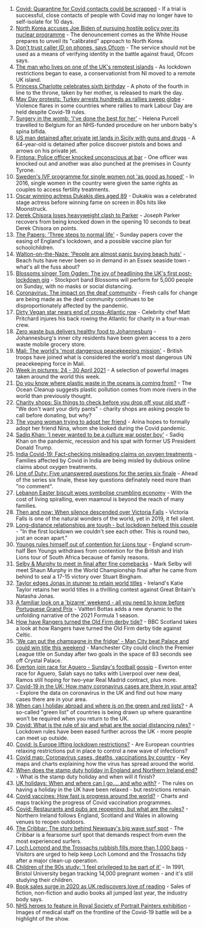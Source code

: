 1. [Covid: Quarantine for Covid contacts could be scrapped](https://www.bbc.co.uk/news/uk-56958885) - If a trial is successful, close contacts of people with Covid may no longer have to self-isolate for 10 days.
2. [North Korea accuses Joe Biden of pursuing hostile policy over its nuclear programme](https://www.bbc.co.uk/news/world-asia-56960008) - The denouncement comes as the White House prepares to unveil its "calibrated" approach to North Korea.
3. [Don't trust caller ID on phones, says Ofcom](https://www.bbc.co.uk/news/business-56934517) - The service should not be used as a means of verifying identity in the battle against fraud, Ofcom says.
4. [The man who lives on one of the UK's remotest islands](https://www.bbc.co.uk/news/uk-northern-ireland-56929674) - As lockdown restrictions began to ease, a conservationist from NI moved to a remote UK island.
5. [Princess Charlotte celebrates sixth birthday](https://www.bbc.co.uk/news/uk-56957564) - A photo of the fourth in line to the throne, taken by her mother, is released to mark the day.
6. [May Day protests: Turkey arrests hundreds as rallies sweep globe](https://www.bbc.co.uk/news/world-56957360) - Violence flares in some countries where rallies to mark Labour Day are held despite Covid-19 rules.
7. [Surgery in the womb: 'I've done the best for her'](https://www.bbc.co.uk/news/education-56945821) - Helena Purcell travelled to Belgium for an NHS-funded procedure on her unborn baby's spina bifida.
8. [US man detained after private jet lands in Sicily with guns and drugs](https://www.bbc.co.uk/news/world-europe-56956600) - A 64-year-old is detained after police discover pistols and bows and arrows on his private jet.
9. [Fintona: Police officer knocked unconscious at bar](https://www.bbc.co.uk/news/uk-northern-ireland-56957767) - One officer was knocked out and another was also punched at the premises in County Tyrone.
10. [Sweden's IVF programme for single women not 'as good as hoped'](https://www.bbc.co.uk/news/world-europe-56859427) - In 2016, single women in the country were given the same rights as couples to access fertility treatments.
11. [Oscar winning actress Dukakis dies aged 89](https://www.bbc.co.uk/news/entertainment-arts-56957221) - Dukakis was a celebrated stage actress before winning fame on screen in 80s hits like Moonstruck.
12. [Derek Chisora loses heavyweight clash to Parker](https://www.bbc.co.uk/sport/boxing/56959385) - Joseph Parker recovers from being knocked down in the opening 10 seconds to beat Derek Chisora on points.
13. [The Papers: 'Three steps to normal life'](https://www.bbc.co.uk/news/blogs-the-papers-56959898) - Sunday papers cover the easing of England's lockdown, and a possible vaccine plan for schoolchildren.
14. [Walton-on-the-Naze: 'People are almost panic buying beach huts'](https://www.bbc.co.uk/news/uk-england-essex-56901720) - Beach huts have never been so in demand in an Essex seaside town - what's all the fuss about?
15. [Blossoms singer Tom Ogden: The joy of headlining the UK's first post-lockdown gig](https://www.bbc.co.uk/news/newsbeat-56944509) - Stockport band Blossoms will perform for 5,000 people on Sunday, with no masks or social distancing.
16. [Coronavirus: The impact on the deaf community](https://www.bbc.co.uk/news/uk-56913227) - Fresh calls for change are being made as the deaf community continues to be disproportionately affected by the pandemic.
17. [Dirty Vegan star nears end of cross-Atlantic row](https://www.bbc.co.uk/news/uk-wales-56921357) - Celebrity chef Matt Pritchard injures his back rowing the Atlantic for charity in a four-man crew.
18. [Zero waste bus delivers healthy food to Johannesburg](https://www.bbc.co.uk/news/world-africa-56902188) - Johannesburg's inner city residents have been given access to a zero waste mobile grocery store.
19. [Mali: The world's 'most dangerous peacekeeping mission'](https://www.bbc.co.uk/news/world-africa-56949408) - British troops have joined what is considered the world's most dangerous UN peacekeeping force in Mali.
20. [Week in pictures: 24 - 30 April 2021](https://www.bbc.co.uk/news/in-pictures-56931344) - A selection of powerful images taken around the world this week.
21. [Do you know where plastic waste in the oceans is coming from?](https://www.bbc.co.uk/news/science-environment-56937300) - The Ocean Cleanup suggests plastic pollution comes from more rivers in the world than previously thought.
22. [Charity shops: Six things to check before you drop off your old stuff](https://www.bbc.co.uk/news/uk-56842698) - "We don't want your dirty pants" - charity shops are asking people to call before donating, but why?
23. [The young woman trying to adopt her friend](https://www.bbc.co.uk/news/world-europe-56919234) - Arina hopes to formally adopt her friend Nina, whom she looked during the Covid pandemic.
24. [Sadiq Khan: 'I never wanted to be a culture war poster boy'](https://www.bbc.co.uk/news/uk-england-london-56866242) - Sadiq Khan on the pandemic, recession and his spat with former US President Donald Trump.
25. [India Covid-19: Fact-checking misleading claims on oxygen treatments](https://www.bbc.co.uk/news/world-asia-india-56925650) - Families affected by Covid in India are being misled by dubious online claims about oxygen treatments.
26. [Line of Duty: Five unanswered questions for the series six finale](https://www.bbc.co.uk/news/entertainment-arts-56903634) - Ahead of the series six finale, these key questions definately need more than "no comment".
27. [Lebanon Easter biscuit woes symbolise crumbling economy](https://www.bbc.co.uk/news/world-middle-east-56899350) - With the cost of living spiralling, even maamoul is beyond the reach of many families.
28. [Then and now: When silence descended over Victoria Falls](https://www.bbc.co.uk/news/science-environment-56902340) - Victoria Falls is one of the natural wonders of the world, yet in 2019, it fell silent.
29. [Long-distance relationships are tough - but lockdown helped this couple](https://www.bbc.co.uk/news/uk-56762942) - "In the first lockdown we couldn't see each other. This is round two, just an ocean apart."
30. [Youngs rules himself out of contention for Lions tour](https://www.bbc.co.uk/sport/rugby-union/56959966) - England scrum-half Ben Youngs withdraws from contention for the British and Irish Lions tour of South Africa because of family reasons.
31. [Selby & Murphy to meet in final after fine comebacks](https://www.bbc.co.uk/sport/snooker/56952295) - Mark Selby will meet Shaun Murphy in the World Championship final after he came from behind to seal a 17-15 victory over Stuart Bingham.
32. [Taylor edges Jonas in stunner to retain world titles](https://www.bbc.co.uk/sport/boxing/56959383) - Ireland's Katie Taylor retains her world titles in a thrilling contest against Great Britain's Natasha Jonas.
33. [A familiar look on a 'bizarre' weekend - all you need to know before Portuguese Grand Prix](https://www.bbc.co.uk/sport/formula1/56959228) - Valtteri Bottas adds a new dynamic to the unfolding narrative of the 2021 Formula 1 season.
34. [How have Rangers turned the Old Firm derby tide?](https://www.bbc.co.uk/sport/football/56471145) - BBC Scotland takes a look at how Rangers have turned the Old Firm derby tide against Celtic.
35. ['We can put the champagne in the fridge' - Man City beat Palace and could win title this weekend](https://www.bbc.co.uk/sport/football/56869463) - Manchester City could clinch the Premier League title on Sunday after two goals in the space of 83 seconds see off Crystal Palace.
36. [Everton join race for Aguero - Sunday's football gossip](https://www.bbc.co.uk/sport/56933225) - Everton enter race for Aguero, Salah says no talks with Liverpool over new deal, Ramos still hoping for two-year Real Madrid contract, plus more.
37. [Covid-19 in the UK: How many coronavirus cases are there in your area?](https://www.bbc.co.uk/news/uk-51768274) - Explore the data on coronavirus in the UK and find out how many cases there are in your area.
38. [When can I holiday abroad and where is on the green and red lists?](https://www.bbc.co.uk/news/explainers-52544307) - A so-called "green list" of countries is being drawn up where quarantine won't be required when you return to the UK.
39. [Covid: What is the rule of six and what are the social distancing rules?](https://www.bbc.co.uk/news/uk-51506729) - Lockdown rules have been eased further across the UK - more people can meet up outside.
40. [Covid: Is Europe lifting lockdown restrictions?](https://www.bbc.co.uk/news/explainers-53640249) - Are European countries relaxing restrictions put in place to control a new wave of infections?
41. [Covid map: Coronavirus cases, deaths, vaccinations by country](https://www.bbc.co.uk/news/world-51235105) - Key maps and charts explaining how the virus has spread around the world.
42. [When does the stamp duty holiday in England and Northern Ireland end?](https://www.bbc.co.uk/news/business-53319433) - What is the stamp duty holiday and when will it finish?
43. [UK holidays: When and where can I go.... and who with?](https://www.bbc.co.uk/news/explainers-52646738) - The rules on having a holiday in the UK have been relaxed - but restrictions remain.
44. [Covid vaccines: How fast is progress around the world?](https://www.bbc.co.uk/news/world-56237778) - Charts and maps tracking the progress of Covid vaccination programmes.
45. [Covid: Restaurants and pubs are reopening, but what are the rules?](https://www.bbc.co.uk/news/business-52977388) - Northern Ireland follows England, Scotland and Wales in allowing venues to reopen outdoors.
46. [The Cribbar: The story behind Newquay's big wave surf spot](https://www.bbc.co.uk/news/uk-england-cornwall-55954468) - The Cribbar is a fearsome surf spot that demands respect from even the most experienced surfers.
47. [Loch Lomond and the Trossachs rubbish fills more than 1,000 bags](https://www.bbc.co.uk/news/uk-scotland-56929665) - Visitors are urged to help keep Loch Lomond and the Trossachs tidy after a major clean-up operation.
48. [Children of the 90s study: 'I feel privileged to be part of it'](https://www.bbc.co.uk/news/uk-56901164) - In 1991, Bristol University began tracking 14,000 pregnant women - and it's still studying their children.
49. [Book sales surge in 2020 as UK rediscovers love of reading](https://www.bbc.co.uk/news/business-56893246) - Sales of fiction, non-fiction and audio books all jumped last year, the industry body says.
50. [NHS heroes to feature in Royal Society of Portrait Painters exhibition](https://www.bbc.co.uk/news/entertainment-arts-56900644) - Images of medical staff on the frontline of the Covid-19 battle will be a highlight of the show.
